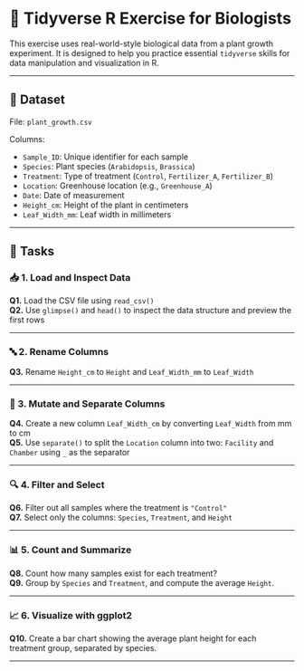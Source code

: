 # 🧬 Tidyverse R Exercise for Biologists

This exercise uses real-world-style biological data from a plant growth experiment. It is designed to help you practice essential `tidyverse` skills for data manipulation and visualization in R.

---

## 📁 Dataset

File: `plant_growth.csv`

Columns:
- `Sample_ID`: Unique identifier for each sample
- `Species`: Plant species (`Arabidopsis`, `Brassica`)
- `Treatment`: Type of treatment (`Control`, `Fertilizer_A`, `Fertilizer_B`)
- `Location`: Greenhouse location (e.g., `Greenhouse_A`)
- `Date`: Date of measurement
- `Height_cm`: Height of the plant in centimeters
- `Leaf_Width_mm`: Leaf width in millimeters

---

## 🧪 Tasks

### 📥 1. Load and Inspect Data
**Q1.** Load the CSV file using `read_csv()`  
**Q2.** Use `glimpse()` and `head()` to inspect the data structure and preview the first rows

---

### 🔤 2. Rename Columns
**Q3.** Rename `Height_cm` to `Height` and `Leaf_Width_mm` to `Leaf_Width`

---

### 🧮 3. Mutate and Separate Columns
**Q4.** Create a new column `Leaf_Width_cm` by converting `Leaf_Width` from mm to cm  
**Q5.** Use `separate()` to split the `Location` column into two: `Facility` and `Chamber` using `_` as the separator

---

### 🔍 4. Filter and Select
**Q6.** Filter out all samples where the treatment is `"Control"`  
**Q7.** Select only the columns: `Species`, `Treatment`, and `Height`

---

### 📊 5. Count and Summarize
**Q8.** Count how many samples exist for each treatment?  
**Q9.** Group by `Species` and `Treatment`, and compute the average `Height`.

---

### 📈 6. Visualize with ggplot2
**Q10.**  Create a bar chart showing the average plant height for each treatment group, separated by species.




---
